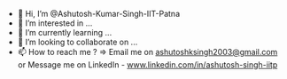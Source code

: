 - 👋 Hi, I’m @Ashutosh-Kumar-Singh-IIT-Patna
- 👀 I’m interested in ...
- 🌱 I’m currently learning ...
- 💞️ I’m looking to collaborate on ...
- 📫 How to reach me ? => Email me on ashutoshksingh2003@gmail.com or Message me on LinkedIn - www.linkedin.com/in/ashutosh-singh-iitp

<!---
Ashutosh-Kumar-Singh-IIT-Patna/Ashutosh-Kumar-Singh-IIT-Patna is a ✨ special ✨ repository because its `README.md` (this file) appears on your GitHub profile.
You can click the Preview link to take a look at your changes.
--->
